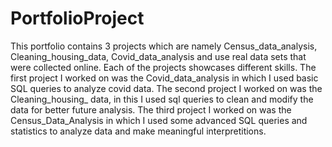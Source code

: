# PortfolioProject
This portfolio contains 3 projects which are namely Census_data_analysis, Cleaning_housing_data, Covid_data_analysis and use real data sets that were collected online.
Each of the projects showcases different skills.
The first project I worked on was the Covid_data_analysis in which I used basic SQL queries to analyze covid data.
The second project I worked on was the Cleaning_housing_ data, in this I used sql queries to clean and modify the data for better future analysis.
The third project I worked on was the Census_Data_Analysis in which I used some advanced SQL queries and statistics to analyze data and make meaningful interpretitions.
